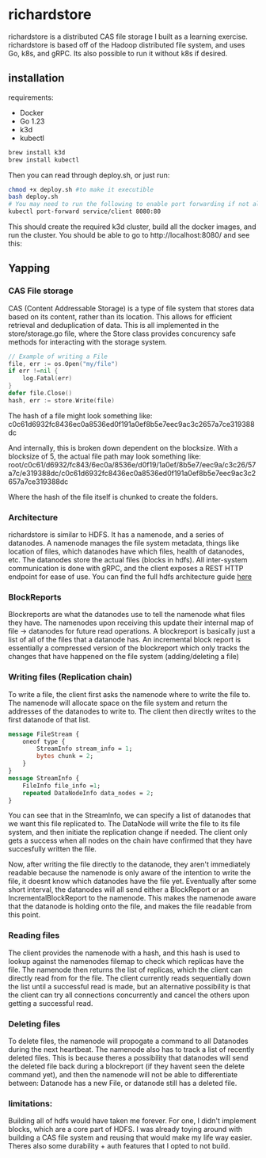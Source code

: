 # richardstore
richardstore is a distributed CAS file storage I built as a learning exercise.
richardstore is based off of the Hadoop distributed file system, and uses Go, k8s, and gRPC. Its also possible to run it without k8s if desired.

## installation
requirements:
- Docker
- Go 1.23
- k3d
- kubectl
```bash
brew install k3d
brew install kubectl
```
Then you can read through deploy.sh, or just run:
```bash
chmod +x deploy.sh #to make it executible
bash deploy.sh
# You may need to run the following to enable port forwarding if not already enabled.
kubectl port-forward service/client 8080:80

```
This should create the required k3d cluster, build all the docker images, and run the cluster.
You should be able to go to http://localhost:8080/ and see this:




## Yapping
### CAS File storage
CAS (Content Addressable Storage) is a type of file system that stores data based on its content, rather than its location. This allows for efficient retrieval and deduplication of data.
This is all implemented in the store/storage.go file, where the Store class provides concurency safe methods for interacting with the storage system.
```go
// Example of writing a File
file, err := os.Open("my/file")
if err !=nil {
	log.Fatal(err)
}
defer file.Close()
hash, err := store.Write(file)
```
The hash of a file might look something like:
c0c61d6932fc8436ec0a8536ed0f191a0ef8b5e7eec9ac3c2657a7ce319388dc

And internally, this is broken down dependent on the blocksize. With a blocksize of 5, the actual file path may look something like:
root/c0c61/d6932/fc843/6ec0a/8536e/d0f19/1a0ef/8b5e7/eec9a/c3c26/57a7c/e319388dc/c0c61d6932fc8436ec0a8536ed0f191a0ef8b5e7eec9ac3c2657a7ce319388dc

Where the hash of the file itself is chunked to create the folders.

### Architecture
richardstore is similar to HDFS. It has a namenode, and a series of datanodes.
A namenode manages the file system metadata, things like location of files, which datanodes have which files, health of datanodes, etc.
The datanodes store the actual files (blocks in hdfs). All inter-system communication is done with gRPC, and the client exposes a REST HTTP endpoint for ease of use.
You can find the full hdfs architecture guide [here](https://hadoop.apache.org/docs/r1.2.1/hdfs_design.html)


### BlockReports
Blockreports are what the datanodes use to tell the namenode what files they have. The namenodes upon receiving this update their internal map of file -> datanodes for future read operations. A blockreport is basically just a list of all of the files that a datanode has. An incremental block report is essentially a compressed version of the blockreport which only tracks the changes that have happened on the file system (adding/deleting a file)


### Writing files (Replication chain)
To write a file, the client first asks the namenode where to write the file to.
The namenode will allocate space on the file system and return the addresses of the datanodes to write to. The client then directly writes to the first datanode of that list.
```proto
message FileStream {
    oneof type {
        StreamInfo stream_info = 1;
        bytes chunk = 2;
    }
}
message StreamInfo {
    FileInfo file_info =1;
    repeated DataNodeInfo data_nodes = 2;
}
```
You can see that in the StreamInfo, we can specify a list of datanodes that we want this file replicated to. The DataNode will write the file to its file system, and then initiate the replication change if needed. The client only gets a success when all nodes on the chain have confirmed that they have succesfully written the file.

Now, after writing the file directly to the datanode, they aren't immediately readable because the namenode is only aware of the intention to write the file, it doesnt know which datanodes have the file yet.
Eventually after some short interval, the datanodes will all send either a BlockReport or an IncrementalBlockReport to the namenode. This makes the namenode aware that the datanode is holding onto the file, and makes the file readable from this point.

### Reading files
The client provides the namenode with a hash, and this hash is used to lookup against the namenodes filemap to check which replicas have the file. The namenode then returns the list of replicas, which the client can directly read from for the file. The client currently reads sequentially down the list until a successful read is made, but an alternative possibility is that the client can try all connections concurrently and cancel the others upon getting a successful read.

### Deleting files
To delete files, the namenode will propogate a command to all Datanodes during the next heartbeat. The namenode also has to track a list of recently deleted files. This is because theres a possibility that datanodes will send the deleted file back during a blockreport (if they havent seen the delete command yet), and then the namenode will not be able to differentiate between:
Datanode has a new File, or datanode still has a deleted file.
### limitations:
Building all of hdfs would have taken me forever. For one, I didn't implement blocks, which are a core part of HDFS. I was already toying around with building a CAS file system and reusing that would make my life way easier.
Theres also some durability + auth features that I opted to not build.
